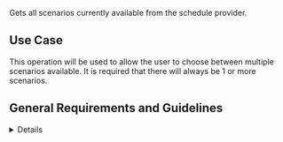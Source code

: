 Gets all scenarios currently available from the schedule provider.

## Use Case
This operation will be used to allow the user to choose between multiple scenarios available.
It is required that there will always be 1 or more scenarios.

## General Requirements and Guidelines

<details>

### Performance Guidelines
This endpoint is used exclusively for user interface interactions.
If responses are slow, the user interface will be slow so our expectation is the
target response time should be under 1 second for these requests.

</details>
